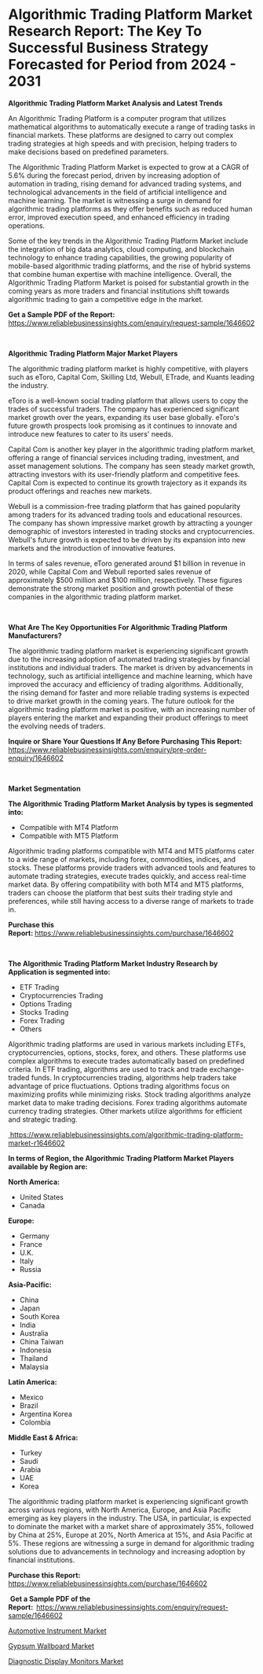 <p><h1>Algorithmic Trading Platform Market Research Report: The Key To Successful Business Strategy Forecasted for Period from 2024 - 2031</h1></p><p><strong>Algorithmic Trading Platform Market Analysis and Latest Trends</strong></p>
<p><p>An Algorithmic Trading Platform is a computer program that utilizes mathematical algorithms to automatically execute a range of trading tasks in financial markets. These platforms are designed to carry out complex trading strategies at high speeds and with precision, helping traders to make decisions based on predefined parameters. </p><p>The Algorithmic Trading Platform Market is expected to grow at a CAGR of 5.6% during the forecast period, driven by increasing adoption of automation in trading, rising demand for advanced trading systems, and technological advancements in the field of artificial intelligence and machine learning. The market is witnessing a surge in demand for algorithmic trading platforms as they offer benefits such as reduced human error, improved execution speed, and enhanced efficiency in trading operations.</p><p>Some of the key trends in the Algorithmic Trading Platform Market include the integration of big data analytics, cloud computing, and blockchain technology to enhance trading capabilities, the growing popularity of mobile-based algorithmic trading platforms, and the rise of hybrid systems that combine human expertise with machine intelligence. Overall, the Algorithmic Trading Platform Market is poised for substantial growth in the coming years as more traders and financial institutions shift towards algorithmic trading to gain a competitive edge in the market.</p></p>
<p><strong>Get a Sample PDF of the Report:&nbsp;</strong> <a href="https://www.reliablebusinessinsights.com/enquiry/request-sample/1646602">https://www.reliablebusinessinsights.com/enquiry/request-sample/1646602</a></p>
<p>&nbsp;</p>
<p><strong>Algorithmic Trading Platform Major Market Players</strong></p>
<p><p>The algorithmic trading platform market is highly competitive, with players such as eToro, Capital Com, Skilling Ltd, Webull, ETrade, and Kuants leading the industry. </p><p>eToro is a well-known social trading platform that allows users to copy the trades of successful traders. The company has experienced significant market growth over the years, expanding its user base globally. eToro's future growth prospects look promising as it continues to innovate and introduce new features to cater to its users' needs.</p><p>Capital Com is another key player in the algorithmic trading platform market, offering a range of financial services including trading, investment, and asset management solutions. The company has seen steady market growth, attracting investors with its user-friendly platform and competitive fees. Capital Com is expected to continue its growth trajectory as it expands its product offerings and reaches new markets.</p><p>Webull is a commission-free trading platform that has gained popularity among traders for its advanced trading tools and educational resources. The company has shown impressive market growth by attracting a younger demographic of investors interested in trading stocks and cryptocurrencies. Webull's future growth is expected to be driven by its expansion into new markets and the introduction of innovative features.</p><p>In terms of sales revenue, eToro generated around $1 billion in revenue in 2020, while Capital Com and Webull reported sales revenue of approximately $500 million and $100 million, respectively. These figures demonstrate the strong market position and growth potential of these companies in the algorithmic trading platform market.</p></p>
<p>&nbsp;</p>
<p><strong>What Are The Key Opportunities For Algorithmic Trading Platform Manufacturers?</strong></p>
<p><p>The algorithmic trading platform market is experiencing significant growth due to the increasing adoption of automated trading strategies by financial institutions and individual traders. The market is driven by advancements in technology, such as artificial intelligence and machine learning, which have improved the accuracy and efficiency of trading algorithms. Additionally, the rising demand for faster and more reliable trading systems is expected to drive market growth in the coming years. The future outlook for the algorithmic trading platform market is positive, with an increasing number of players entering the market and expanding their product offerings to meet the evolving needs of traders.</p></p>
<p><strong>Inquire or Share Your Questions If Any Before Purchasing This Report:</strong> <a href="https://www.reliablebusinessinsights.com/enquiry/pre-order-enquiry/1646602">https://www.reliablebusinessinsights.com/enquiry/pre-order-enquiry/1646602</a></p>
<p>&nbsp;</p>
<p><strong>Market Segmentation</strong></p>
<p><strong>The Algorithmic Trading Platform Market Analysis by types is segmented into:</strong></p>
<p><ul><li>Compatible with MT4 Platform</li><li>Compatible with MT5 Platform</li></ul></p>
<p><p>Algorithmic trading platforms compatible with MT4 and MT5 platforms cater to a wide range of markets, including forex, commodities, indices, and stocks. These platforms provide traders with advanced tools and features to automate trading strategies, execute trades quickly, and access real-time market data. By offering compatibility with both MT4 and MT5 platforms, traders can choose the platform that best suits their trading style and preferences, while still having access to a diverse range of markets to trade in.</p></p>
<p><strong>Purchase this Report:&nbsp;</strong><a href="https://www.reliablebusinessinsights.com/purchase/1646602">https://www.reliablebusinessinsights.com/purchase/1646602</a></p>
<p>&nbsp;</p>
<p><strong>The Algorithmic Trading Platform Market Industry Research by Application is segmented into:</strong></p>
<p><ul><li>ETF Trading</li><li>Cryptocurrencies Trading</li><li>Options Trading</li><li>Stocks Trading</li><li>Forex Trading</li><li>Others</li></ul></p>
<p><p>Algorithmic trading platforms are used in various markets including ETFs, cryptocurrencies, options, stocks, forex, and others. These platforms use complex algorithms to execute trades automatically based on predefined criteria. In ETF trading, algorithms are used to track and trade exchange-traded funds. In cryptocurrencies trading, algorithms help traders take advantage of price fluctuations. Options trading algorithms focus on maximizing profits while minimizing risks. Stock trading algorithms analyze market data to make trading decisions. Forex trading algorithms automate currency trading strategies. Other markets utilize algorithms for efficient and strategic trading.</p></p>
<p><a href="https://www.reliablebusinessinsights.com/algorithmic-trading-platform-market-r1646602">&nbsp;https://www.reliablebusinessinsights.com/algorithmic-trading-platform-market-r1646602</a></p>
<p><strong>In terms of Region, the Algorithmic Trading Platform Market Players available by Region are:</strong></p>
<p>
    <p> <strong> North America: </strong>
        <ul>
            <li>United States</li>
            <li>Canada</li>
        </ul>
        </p> 
    <p> <strong> Europe: </strong>
        <ul>
            <li>Germany</li>
            <li>France</li>
            <li>U.K.</li>
            <li>Italy</li>
            <li>Russia</li>
        </ul>
        </p> 
    <p> <strong> Asia-Pacific: </strong>
        <ul>
            <li>China</li>
            <li>Japan</li>
            <li>South Korea</li>
            <li>India</li>
            <li>Australia</li>
            <li>China Taiwan</li>
            <li>Indonesia</li>
            <li>Thailand</li>
            <li>Malaysia</li>
        </ul>
        </p> 
    <p> <strong> Latin America: </strong>
        <ul>
            <li>Mexico</li>
            <li>Brazil</li>
            <li>Argentina Korea</li>
            <li>Colombia</li>
        </ul>
        </p> 
    <p> <strong> Middle East & Africa: </strong>
        <ul>
            <li>Turkey</li>
            <li>Saudi</li>
            <li>Arabia</li>
            <li>UAE</li>
            <li>Korea</li>
        </ul>
    </p>
    </p>
<p><p>The algorithmic trading platform market is experiencing significant growth across various regions, with North America, Europe, and Asia Pacific emerging as key players in the industry. The USA, in particular, is expected to dominate the market with a market share of approximately 35%, followed by China at 25%, Europe at 20%, North America at 15%, and Asia Pacific at 5%. These regions are witnessing a surge in demand for algorithmic trading solutions due to advancements in technology and increasing adoption by financial institutions.</p></p>
<p><strong>Purchase this Report: </strong><a href="https://www.reliablebusinessinsights.com/purchase/1646602">https://www.reliablebusinessinsights.com/purchase/1646602</a></p>
<p>&nbsp;<strong>Get a Sample PDF of the Report:&nbsp;&nbsp;</strong><a href="https://www.reliablebusinessinsights.com/enquiry/request-sample/1646602">https://www.reliablebusinessinsights.com/enquiry/request-sample/1646602</a></p>
<p><strong></strong></p>
<p><p><a href="https://github.com/faniayasa/Market-Research-Report-List-1/blob/main/automotive-instrument-market.md">Automotive Instrument Market</a></p><p><a href="https://github.com/whpnbwim9/Market-Research-Report-List-1/blob/main/gypsum-wallboard-market.md">Gypsum Wallboard Market</a></p><p><a href="https://view.publitas.com/reportprime-1/diagnostic-display-monitors-market-market-segmentation-geographical-regions-and-market-forcast-till-2031/">Diagnostic Display Monitors Market</a></p></p>